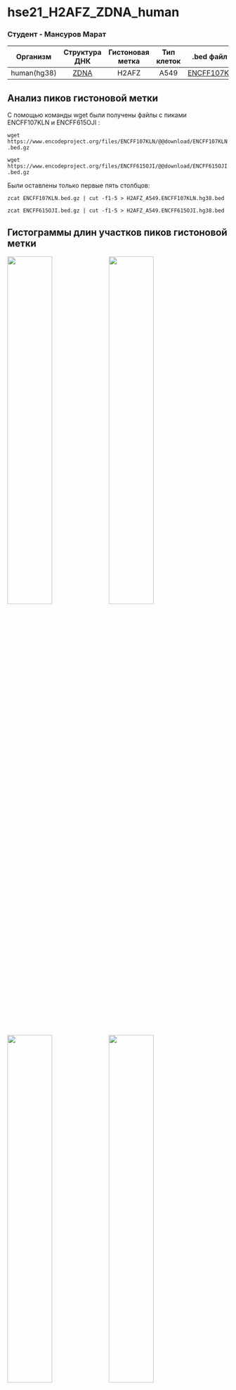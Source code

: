 # hse21_H2AFZ_ZDNA_human

### Cтудент - Мансуров Марат
| Организм      | Структура ДНК | Гистоновая метка | Тип клеток| .bed файл 1| .bed файл 2  |
| ------------- |:-------------:|:----------------:|:---------:|:----------:|:------------:|
| human(hg38)   | [ZDNA](https://github.com/Nazar1997/DeepZ/tree/master/annotation)          | H2AFZ           | A549      | [ENCFF107KLN](https://www.encodeproject.org/experiments/ENCSR000AUG/)| [ENCFF615OJI](https://www.encodeproject.org/experiments/ENCSR000AUH/#browser) |

## Анализ пиков гистоновой метки

С помощью команды wget были получены файлы с пиками ENCFF107KLN и ENCFF615OJI :

`wget https://www.encodeproject.org/files/ENCFF107KLN/@@download/ENCFF107KLN.bed.gz` 

`wget https://www.encodeproject.org/files/ENCFF615OJI/@@download/ENCFF615OJI.bed.gz`

Были оставлены только первые пять столбцов:

`zcat ENCFF107KLN.bed.gz | cut -f1-5 > H2AFZ_A549.ENCFF107KLN.hg38.bed` 

`zcat ENCFF615OJI.bed.gz | cut -f1-5 > H2AFZ_A549.ENCFF615OJI.hg38.bed`

## Гистограммы длин участков пиков гистоновой метки

<p float="left">
  <img width="45%" src="https://github.com/Mrrrat/hse21_H2AFZ_ZDNA_human/blob/main/images/len_hist.H2AFZ_A549.ENCFF107KLN.hg38.png" />
  <img width="45%" src="https://github.com/Mrrrat/hse21_H2AFZ_ZDNA_human/blob/main/images/len_hist.H2AFZ_A549.ENCFF107KLN.hg19.png" />
</p>

<p float="left">
  <img width="45%" src="https://github.com/Mrrrat/hse21_H2AFZ_ZDNA_human/blob/main/images/len_hist.H2AFZ_A549.ENCFF615OJI.hg38.png" />
  <img width="45%" src="https://github.com/Mrrrat/hse21_H2AFZ_ZDNA_human/blob/main/images/len_hist.H2AFZ_A549.ENCFF615OJI.hg19.png" />
</p>

## Распредление длин пиков после фильтраци ( < 5000)

<p float="left">
  <img width="45%" src="https://github.com/Mrrrat/hse21_H2AFZ_ZDNA_human/blob/main/images/len_hist.H2AFZ_A549.ENCFF107KLN.hg19.png" />
  <img width="45%" src="https://github.com/Mrrrat/hse21_H2AFZ_ZDNA_human/blob/main/images/filter_peaks.H2AFZ_A549.ENCFF107KLN.hg19.filtered.hist.png" />
</p>

<p float="left">
  <img width="45%" src="https://github.com/Mrrrat/hse21_H2AFZ_ZDNA_human/blob/main/images/len_hist.H2AFZ_A549.ENCFF615OJI.hg19.png" />
  <img width="45%" src="https://github.com/Mrrrat/hse21_H2AFZ_ZDNA_human/blob/main/images/filter_peaks.H2AFZ_A549.ENCFF615OJI.hg19.filtered.hist.png" />
</p>

## Расположение пиков гистоновой метки H2AFZ относительно аннотироанных генов

<p float="left">
  <img width="45%" src="https://github.com/Mrrrat/hse21_H2AFZ_ZDNA_human/blob/main/images/chip_seeker.H2AFZ_A549.ENCFF107KLN.hg19.filtered.plotAnnoPie.png" />
  <img width="45%" src="https://github.com/Mrrrat/hse21_H2AFZ_ZDNA_human/blob/main/images/chip_seeker.H2AFZ_A549.ENCFF615OJI.hg19.filtered.plotAnnoPie.png" />
</p>

Объединяем файлы с пиками с помощью bedtools

`cat  *.filtered.bed  |   sort -k1,1 -k2,2n   |   bedtools merge   >  H2AFZ_A549.merge.hg19.bed`

Визуализируем в геномном браузере файлы с пиками и файл с объединенными пиками: 

`track visibility=dense name="ENCFF107KLN" description="H2AFZ_A549.ENCFF107KLN.hg19.filtered.bed"
https://raw.githubusercontent.com/Mrrrat/hse21_H2AFZ_ZDNA_human/main/data/H2AFZ_A549.ENCFF107KLN.hg19.filtered.bed`

`track visibility=dense name="ENCFF615OJI" description="H2AFZ_A549.ENCFF615OJI.hg19.filtered.bed"
https://raw.githubusercontent.com/Mrrrat/hse21_H2AFZ_ZDNA_human/main/data/H2AFZ_A549.ENCFF615OJI.hg19.filtered.bed`

`track visibility=dense name="ChIP_merge" color=50,50,200 description="H2AFZ_A549.merge.hg19.bed"
https://raw.githubusercontent.com/Mrrrat/hse21_H2AFZ_ZDNA_human/main/data/H2AFZ_A549.merge.hg19.bed`


Убеждаемся в корректности работы bedtools:

<img alt="ex0" src="https://github.com/Mrrrat/hse21_H2AFZ_ZDNA_human/blob/main/images/intersection.png">



## Анализ участков вторичной структуры ДНК
### Распределение длин участков вторичной структуры ДНК 

<img width="60%" src="https://github.com/Mrrrat/hse21_H2AFZ_ZDNA_human/blob/main/images/len_hist.DeepZ.png" />

### Расположение участков вторичной структуры относительно аннотированных генов

<img width="60%" src="https://github.com/Mrrrat/hse21_H2AFZ_ZDNA_human/blob/main/images/chip_seeker.DeepZ.plotAnnoPie.png" />

## Анализ пересечений гистоновой метки и структуры ДНК

Находим пересечения между гистоновой меткой и ZDNA

`bedtools intersect -a DeepZ.bed -b H2AFZ_A549.merge.hg19.bed > H2AFZ_A549.intersect_with_DeepZ.hg19.bed`

### Визуализация в геномном браузере исходных участков структуры ДНК, а также их пересечения с гистоновой меткой

`track visibility=dense name="DeepZ" color=0,200,0 description="DeepZ"
https://raw.githubusercontent.com/Mrrrat/hse21_H2AFZ_ZDNA_human/main/data/DeepZ.bed`

`track visibility=dense name="intersect_with_DeepZ" color=200,0,0 description="H2AFZ_A549.intersect_with_DeepZ.bed"
https://raw.githubusercontent.com/Mrrrat/hse21_H2AFZ_ZDNA_human/main/data/H2AFZ_A549.intersect_with_DeepZ.bed`

Координаты: chr1:17,231,470-17,231,761 

<img alt="ex1" src="https://github.com/Mrrrat/hse21_H2AFZ_ZDNA_human/blob/main/images/intersection.png">

[Ссылка](http://genome.ucsc.edu/s/Mansurov%20Marat/hse21_H2AFZ_ZDNA_human) на сохраненную сессию

### Ассоциируем полученные пересечения с ближайшими генами

<img width="45%" src="https://github.com/Mrrrat/hse21_H2AFZ_ZDNA_human/blob/main/images/chip_seeker.H2AFZ_A549.intersect_with_DeepZ.plotAnnoPie.png" />


## GO-анализ

Был проведен GO-анализ для уникальных генов с использованием сайта http://pantherdb.org/ 

Общая информация 

<img width="948" alt="е" src="https://github.com/Mrrrat/hse21_H2AFZ_ZDNA_human/blob/main/images/pantherdb1.png">

Наиболее значимые категории

<img width="946" alt="go_analysis" src="https://github.com/Mrrrat/hse21_H2AFZ_ZDNA_human/blob/main/images/pantherdb2.png">

Полный список категорий приведен [здесь](https://github.com/Mrrrat/hse21_H2AFZ_ZDNA_human/blob/main/data/pantherdb_GO_analysis.txt)
